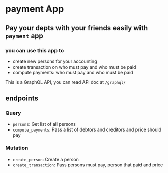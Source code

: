 # payment App

## Pay your depts with your friends easily with `payment` app

### you can use this app to

- create new persons for your accounting
- create transaction on who must pay and who must be paid
- compute payments: who must pay and who must be paid

This is a GraphQL API, you can read API doc at `/graphql/`

## endpoints

### Query

- `persons`: Get list of all persons
- `compute_payments`: Pass a list of debtors and creditors and price should pay

### Mutation

- `create_person`: Create a person
- `create_transaction`: Pass persons must pay, person that paid and price

